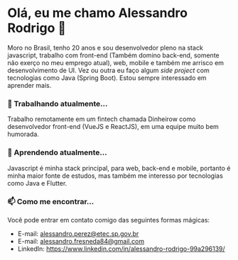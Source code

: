 # Olá, eu me chamo Alessandro Rodrigo 👋
Moro no Brasil, tenho 20 anos e sou desenvolvedor pleno na stack javascript, trabalho com front-end (Também domino back-end, somente não exerço no meu emprego atual), web, mobile e também me arrisco em desenvolvimento de UI. Vez ou outra eu faço algum _side project_ com tecnologias como Java (Spring Boot). Estou sempre interessado em aprender mais.

### 🔭 Trabalhando atualmente...
Trabalho remotamente em um fintech chamada Dinheirow como desenvolvedor front-end (VueJS e ReactJS), em uma equipe muito bem humorada.

### 🌱 Aprendendo atualmente...
Javascript é minha stack principal, para web, back-end e mobile, portanto é minha maior fonte de estudos, mas também me interesso por tecnologias como Java e Flutter.

### 📫 Como me encontrar...
Você pode entrar em contato comigo das seguintes formas mágicas: 
- E-mail: alessandro.perez@etec.sp.gov.br
- E-mail: alessandro.fresneda84@gmail.com
- LinkedIn: https://www.linkedin.com/in/alessandro-rodrigo-99a296139/

<!--
**AlessandroRodrigo/AlessandroRodrigo** is a ✨ _special_ ✨ repository because its `README.md` (this file) appears on your GitHub profile.

Here are some ideas to get you started:

- 🔭 I’m currently working on ...
- 🌱 I’m currently learning ...
- 👯 I’m looking to collaborate on ...
- 🤔 I’m looking for help with ...
- 💬 Ask me about ...
- 📫 How to reach me: ...
- 😄 Pronouns: ...
- ⚡ Fun fact: ...
-->
